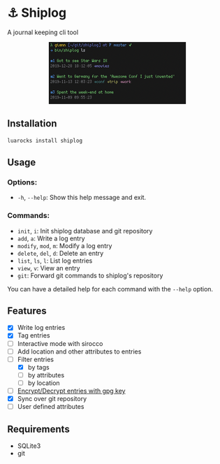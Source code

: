 # ⚓ Shiplog
A journal keeping cli tool

<p align="center">
    <img src="https://raw.githubusercontent.com/giann/shiplog/master/screen.png" alt="Shiplog">
</p>

## Installation

```bash
luarocks install shiplog
```

## Usage

### Options:
- `-h`, `--help`: Show this help message and exit.

### Commands:
- `init`, `i`: Init shiplog database and git repository
- `add`, `a`: Write a log entry
- `modify`, `mod`, `m`: Modify a log entry
- `delete`, `del`, `d`: Delete an entry
- `list`, `ls`, `l`: List log entries
- `view`, `v`: View an entry
- `git`: Forward git commands to shiplog's repository

You can have a detailed help for each command with the `--help` option.

## Features

- [X] Write log entries
- [X] Tag entries
- [ ] Interactive mode with sirocco
- [ ] Add location and other attributes to entries
- [ ] Filter entries
    + [X] by tags
    + [ ] by attributes
    + [ ] by location
- [ ] [Encrypt/Decrypt entries with gpg key](https://www.sqlite.org/see/doc/release/www/readme.wiki)
- [X] Sync over git repository
- [ ] User defined attributes

## Requirements

- SQLite3
- git